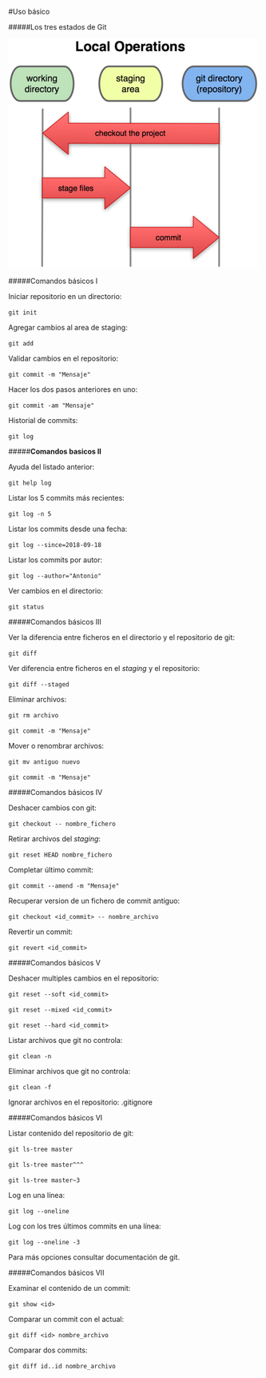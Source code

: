 #Uso básico

#####Los tres estados de Git

![](https://github.com/XescoC/IS-28/raw/usoBasico/images/localOperations.png)

#####Comandos básicos I

Iniciar repositorio en un directorio:

`git init`

Agregar cambios al area de staging:

`git add`

Validar cambios en el repositorio:

`git commit -m "Mensaje"`

Hacer los dos pasos anteriores en uno:

`git commit -am "Mensaje"`

Historial de commits:

`git log`

#####**Comandos basicos II**

Ayuda del listado anterior:

`git help log`

Listar los 5 commits más recientes:

`git log -n 5`

Listar los commits desde una fecha:

`git log --since=2018-09-18`

Listar los commits por autor:

`git log --author="Antonio"`

Ver cambios en el directorio:

`git status`

#####Comandos básicos III

Ver la diferencia entre ficheros en el directorio y el repositorio de git:

`git diff`

Ver diferencia entre ficheros en el *staging* y el repositorio:

`git diff --staged`

Eliminar archivos:

`git rm archivo`

`git commit -m "Mensaje"`

Mover o renombrar archivos:

`git mv antiguo nuevo`

`git commit -m "Mensaje"`

#####Comandos básicos IV

Deshacer cambios con git:

`git checkout -- nombre_fichero`

Retirar archivos del *staging*:

`git reset HEAD nombre_fichero`

Completar último commit:

`git commit --amend -m "Mensaje"`

Recuperar version de un fichero de commit antiguo:

`git checkout <id_commit> -- nombre_archivo`

Revertir un commit:

`git revert <id_commit>`

#####Comandos básicos V

Deshacer multiples cambios en el repositorio:

`git reset --soft <id_commit>`

`git reset --mixed <id_commit>`

`git reset --hard <id_commit>`

Listar archivos que git no controla:

`git clean -n`

Eliminar archivos que git no controla:

`git clean -f`

Ignorar archivos en el repositorio: .gitignore

#####Comandos básicos VI

Listar contenido del repositorio de git:

`git ls-tree master`

`git ls-tree master^^^`

`git ls-tree master~3`

Log en una línea:

`git log --oneline`

Log con los tres últimos commits en una línea:

`git log --oneline -3`

Para más opciones consultar documentación de git.

#####Comandos básicos VII

Examinar el contenido de un commit:

`git show <id>`

Comparar un commit con el actual:

`git diff <id> nombre_archivo`

Comparar dos commits:

`git diff id..id nombre_archivo`